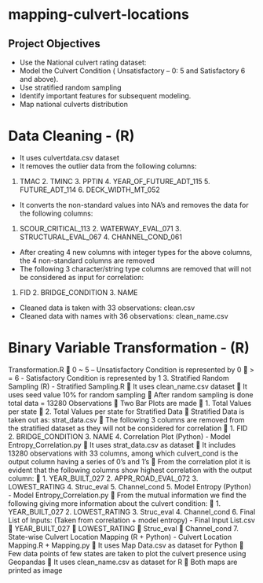 # mapping-culvert-locations

## Project Objectives

* Use the National culvert rating dataset:
* Model the Culvert Condition ( Unsatisfactory – 0: 5 and Satisfactory 6 and above).
* Use stratified random sampling
* Identify important features for subsequent modeling. 
* Map national culverts distribution

# Data Cleaning - (R)

* It uses culvertdata.csv dataset
* It removes the outlier data from the following columns:  
1. TMAC 2. TMINC 3. PPTIN 4. YEAR_OF_FUTURE_ADT_115 5. FUTURE_ADT_114 6. DECK_WIDTH_MT_052  
* It converts the non-standard values into NA’s and removes the data for the following columns:  
1. SCOUR_CRITICAL_113 2. WATERWAY_EVAL_071 3. STRUCTURAL_EVAL_067 4. CHANNEL_COND_061  
* After creating 4 new columns with integer types for the above columns, the 4 non-standard columns are removed
* The following 3 character/string type columns are removed that will not be considered as input for correlation: 
1. FID 2. BRIDGE_CONDITION 3. NAME  
* Cleaned data is taken with 33 observations: clean.csv
* Cleaned data with names with 36 observations: clean_name.csv

# Binary Variable Transformation - (R)
Transformation.R
 0 ~ 5 – Unsatisfactory Condition is represented by 0
 > = 6 - Satisfactory Condition is represented by 1
3. Stratified Random Sampling (R) - Stratified Sampling.R
 It uses clean_name.csv dataset
 It uses seed value 10% for random sampling
 After random sampling is done total data = 13280 Observations
 Two Bar Plots are made
 1. Total Values per state
 2. Total Values per state for Stratified Data
 Stratified Data is taken out as: strat_data.csv
 The following 3 columns are removed from the stratified 
dataset as they will not be considered for correlation
 1. FID 2. BRIDGE_CONDITION 3. NAME
4. Correlation Plot (Python) - Model Entropy_Correlation.py
 It uses strat_data.csv as dataset
 It includes 13280 observations with 33 columns, among which 
culvert_cond is the output column having a series of 0’s and 1’s
 From the correlation plot it is evident that the following 
columns show highest correlation with the output column:
 1. YEAR_BUILT_027 2. APPR_ROAD_EVAL_072 3. 
LOWEST_RATING 4. Struc_eval 5. Channel_cond
5. Model Entropy (Python) - Model Entropy_Correlation.py
 From the mutual information we find the following giving more 
information about the culvert condition:
 1. YEAR_BUILT_027 2. LOWEST_RATING 3. Struc_eval 4. 
Channel_cond
6. Final List of Inputs: (Taken from correlation + model entropy) -
Final Input List.csv
 YEAR_BUILT_027
 LOWEST_RATING
 Struc_eval
 Channel_cond
7. State-wise Culvert Location Mapping (R + Python) - Culvert 
Location Mapping.R + Mapping.py
 It uses Map Data.csv as dataset for Python
 Few data points of few states are taken to plot the culvert 
presence using Geopandas
 It uses clean_name.csv as dataset for R
 Both maps are printed as image
